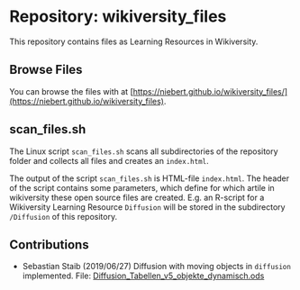 # Repository: wikiversity_files
This repository contains files as Learning Resources in Wikiversity.

## Browse Files
You can browse the files with at [https://niebert.github.io/wikiversity_files/](https://niebert.github.io/wikiversity_files).

## scan_files.sh
The Linux script `scan_files.sh` scans all subdirectories of the repository folder and collects all files and creates an `index.html`.

The output of the script `scan_files.sh` is HTML-file `index.html`. The header of the script contains some parameters, which define for which artile in wikiversity these open source files are created. E.g. an R-script for a Wikiversity Learning Resource `Diffusion` will be stored in the subdirectory `/Diffusion` of this repository.

## Contributions
* Sebastian Staib (2019/06/27) Diffusion with moving objects in `diffusion` implemented. File: [Diffusion_Tabellen_v5_objekte_dynamisch.ods](https://niebert.github.io/wikiversity_files/)
